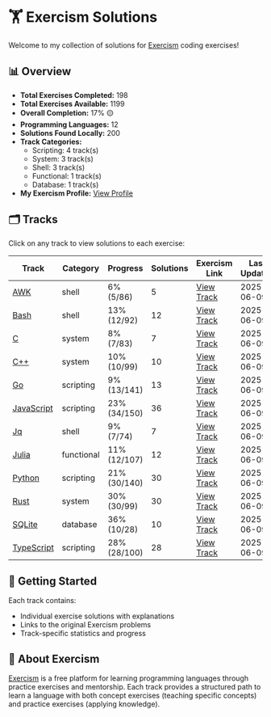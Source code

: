 # 🏋️ Exercism Solutions

Welcome to my collection of solutions for [Exercism](https://exercism.org/) coding exercises!

## 📊 Overview

- **Total Exercises Completed:** 198
- **Total Exercises Available:** 1199
- **Overall Completion:** 17% 🟡
- **Programming Languages:** 12
- **Solutions Found Locally:** 200
- **Track Categories:**
  - Scripting: 4 track(s)
  - System: 3 track(s)
  - Shell: 3 track(s)
  - Functional: 1 track(s)
  - Database: 1 track(s)
- **My Exercism Profile:** [View Profile](https://exercism.org/profiles/princemuel)

## 🗂️ Tracks

Click on any track to view solutions to each exercise:

| Track | Category | Progress | Solutions | Exercism Link | Last Updated |
|-------|----------|----------|-----------|-------------|-------------|
| [AWK](awk/README.md) | shell | 6% (5/86) | 5 | [View Track](https://exercism.org/tracks/awk) | 2025-06-09 |
| [Bash](bash/README.md) | shell | 13% (12/92) | 12 | [View Track](https://exercism.org/tracks/bash) | 2025-06-09 |
| [C](c/README.md) | system | 8% (7/83) | 7 | [View Track](https://exercism.org/tracks/c) | 2025-06-09 |
| [C++](cpp/README.md) | system | 10% (10/99) | 10 | [View Track](https://exercism.org/tracks/cpp) | 2025-06-09 |
| [Go](go/README.md) | scripting | 9% (13/141) | 13 | [View Track](https://exercism.org/tracks/go) | 2025-06-09 |
| [JavaScript](javascript/README.md) | scripting | 23% (34/150) | 36 | [View Track](https://exercism.org/tracks/javascript) | 2025-06-09 |
| [Jq](jq/README.md) | shell | 9% (7/74) | 7 | [View Track](https://exercism.org/tracks/jq) | 2025-06-09 |
| [Julia](julia/README.md) | functional | 11% (12/107) | 12 | [View Track](https://exercism.org/tracks/julia) | 2025-06-09 |
| [Python](python/README.md) | scripting | 21% (30/140) | 30 | [View Track](https://exercism.org/tracks/python) | 2025-06-09 |
| [Rust](rust/README.md) | system | 30% (30/99) | 30 | [View Track](https://exercism.org/tracks/rust) | 2025-06-09 |
| [SQLite](sqlite/README.md) | database | 36% (10/28) | 10 | [View Track](https://exercism.org/tracks/sqlite) | 2025-06-09 |
| [TypeScript](typescript/README.md) | scripting | 28% (28/100) | 28 | [View Track](https://exercism.org/tracks/typescript) | 2025-06-09 |

## 🚀 Getting Started

Each track contains:

- Individual exercise solutions with explanations
- Links to the original Exercism problems
- Track-specific statistics and progress

## 📝 About Exercism

[Exercism](https://exercism.org/) is a free platform for learning programming languages through practice exercises and mentorship. Each track provides a structured path to learn a language with both concept exercises (teaching specific concepts) and practice exercises (applying knowledge).

